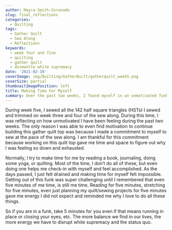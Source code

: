 ```yaml
---
author: Mayra Smith-Coronado
slug: final_reflections
categories:
  - Quilting
tags:
  - Gather Quilt
  - Sew Along
  - Reflections
keywords:
  - week four and five
  - quilting
  - gather quilt
  - dismantle white supremacy
date: '2021-02-19'
coverImage: img/Quilting/GatherQuilt/gatherquilt_week5.png
coverSize: partial
thumbnailImagePosition: left
title: Making Time For Myself
summary: Over the past two weeks, I found myself in an unmotivated funk and through sewing, I remembered the power of five minutes.
---
```


During week five, I sewed all the 142 half square triangles (HSTs) I sewed and trimmed on week three and four of the sew along. During this time, I was reflecting on how unmotivated I have been feeling during the past two weeks. The only reason I was able to even find motivation to continue building this gather quilt top was because I made a commitment to myself to sew at the pace of the sew along. I am thankful for this commitment because working on this quilt top gave me time and space to figure out why I was feeling so down and exhausted. 

Normally, I try to make time for me by reading a book, journaling, doing some yoga, or quilting. Most of the time, I don’t do all of these, but even doing one helps me check-in with myself and feel accomplished. As the days passed, I just felt drained and making time for myself felt impossible. Getting out of this funk was super challenging until I remembered that even five minutes of me time, is still me time. Reading for five minutes, stretching for five minutes, even just planning my quilt/sewing projects for five minutes gave me energy I did not expect and reminded me why I love to do all these things. 

So if you are in a funk, take 5 minutes for you even if that means running in place or closing your eyes, etc. The more balance we find in our lives, the more energy we have to disrupt white supremacy and the status quo. 

